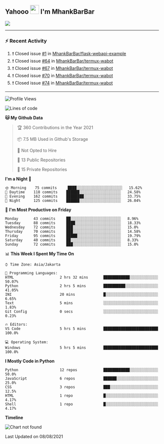 ## Yahooo <img src="https://github.com/TheDudeThatCode/TheDudeThatCode/blob/master/Assets/Hi.gif" width="29px"> I'm MhankBarBar
<img align="center" height="auto" src="https://github.com/MhankBarBar/MhankBarBar/blob/master/img/1.jpg"/>
<!--
___
![Metrics](https://github.com/MhankBarBar/MhankBarBar/blob/master/github-metrics.svg)
___
-->
<!--
[![ReadMe Card](https://github-readme-stats.vercel.app/api/pin/?username=mhankbarbar&repo=termux-wabot&theme=auto)](https://github.com/mhankbarbar/termux-wabot)
-->

---
### :zap: Recent Activity
<!--START_SECTION:activity-->
1. ❗️ Closed issue [#1](https://github.com/MhankBarBar/flask-webapi-example/issues/1) in [MhankBarBar/flask-webapi-example](https://github.com/MhankBarBar/flask-webapi-example)
2. ❗️ Closed issue [#64](https://github.com/MhankBarBar/termux-wabot/issues/64) in [MhankBarBar/termux-wabot](https://github.com/MhankBarBar/termux-wabot)
3. ❗️ Closed issue [#67](https://github.com/MhankBarBar/termux-wabot/issues/67) in [MhankBarBar/termux-wabot](https://github.com/MhankBarBar/termux-wabot)
4. ❗️ Closed issue [#70](https://github.com/MhankBarBar/termux-wabot/issues/70) in [MhankBarBar/termux-wabot](https://github.com/MhankBarBar/termux-wabot)
5. ❗️ Closed issue [#74](https://github.com/MhankBarBar/termux-wabot/issues/74) in [MhankBarBar/termux-wabot](https://github.com/MhankBarBar/termux-wabot)
<!--END_SECTION:activity-->
---
<!--START_SECTION:waka-->
![Profile Views](http://img.shields.io/badge/Profile%20Views-623-blue)

![Lines of code](https://img.shields.io/badge/From%20Hello%20World%20I%27ve%20Written-538350%20lines%20of%20code-blue)

**🐱 My Github Data** 

> 🏆 360 Contributions in the Year 2021
 > 
> 📦 7.5 MB Used in Github's Storage 
 > 
> 🚫 Not Opted to Hire
 > 
> 📜 13 Public Repositories 
 > 
> 🔑 15 Private Repositories  
 > 
**I'm a Night 🦉** 

```text
🌞 Morning    75 commits     ████░░░░░░░░░░░░░░░░░░░░░   15.62% 
🌆 Daytime    118 commits    ██████░░░░░░░░░░░░░░░░░░░   24.58% 
🌃 Evening    162 commits    ████████░░░░░░░░░░░░░░░░░   33.75% 
🌙 Night      125 commits    ██████░░░░░░░░░░░░░░░░░░░   26.04%

```
📅 **I'm Most Productive on Friday** 

```text
Monday       43 commits     ██░░░░░░░░░░░░░░░░░░░░░░░   8.96% 
Tuesday      88 commits     ████░░░░░░░░░░░░░░░░░░░░░   18.33% 
Wednesday    72 commits     ███░░░░░░░░░░░░░░░░░░░░░░   15.0% 
Thursday     70 commits     ███░░░░░░░░░░░░░░░░░░░░░░   14.58% 
Friday       95 commits     █████░░░░░░░░░░░░░░░░░░░░   19.79% 
Saturday     40 commits     ██░░░░░░░░░░░░░░░░░░░░░░░   8.33% 
Sunday       72 commits     ███░░░░░░░░░░░░░░░░░░░░░░   15.0%

```


📊 **This Week I Spent My Time On** 

```text
⌚︎ Time Zone: Asia/Jakarta

💬 Programming Languages: 
HTML                     2 hrs 32 mins       ████████████░░░░░░░░░░░░░   50.07% 
Python                   2 hrs 5 mins        ██████████░░░░░░░░░░░░░░░   41.05% 
INI                      20 mins             █░░░░░░░░░░░░░░░░░░░░░░░░   6.65% 
Text                     5 mins              ░░░░░░░░░░░░░░░░░░░░░░░░░   1.83% 
Git Config               0 secs              ░░░░░░░░░░░░░░░░░░░░░░░░░   0.23%

🔥 Editors: 
VS Code                  5 hrs 5 mins        █████████████████████████   100.0%

💻 Operating System: 
Windows                  5 hrs 5 mins        █████████████████████████   100.0%

```

**I Mostly Code in Python** 

```text
Python                   12 repos            ████████████░░░░░░░░░░░░░   50.0% 
JavaScript               6 repos             ██████░░░░░░░░░░░░░░░░░░░   25.0% 
CSS                      3 repos             ███░░░░░░░░░░░░░░░░░░░░░░   12.5% 
HTML                     1 repo              █░░░░░░░░░░░░░░░░░░░░░░░░   4.17% 
Shell                    1 repo              █░░░░░░░░░░░░░░░░░░░░░░░░   4.17%

```


**Timeline**

![Chart not found](https://raw.githubusercontent.com/MhankBarBar/MhankBarBar/master/charts/bar_graph.png) 


 Last Updated on 08/08/2021
<!--END_SECTION:waka-->
